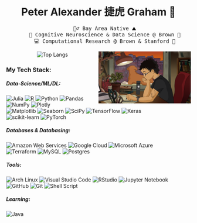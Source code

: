 <div align = "center">
<h1> Peter Alexander 捷虎 Graham 🌄 </h1>

<pre>
    🏄‍♂️ Bay Area Native ⛰️
    🧠 Cognitive Neuroscience & Data Science @ Brown 🏫
    💻 Computational Research @ Brown & Stanford 💼
</pre>

</div>
    
<img src = "images/lofi-avatar.png"
    width = 50%
    align = right
    >

</div>

<div align = "center">

![Top Langs](https://github-readme-stats.vercel.app/api/top-langs/?username=peterajhgraham\&&layout=donut)

</div>

<h3> My Tech Stack: </h3>

<h5> Data-Science/ML/DL: </h5>

![Julia](https://img.shields.io/badge/-Julia-9558B2?style=for-the-badge&logo=julia&logoColor=white)
![R](https://img.shields.io/badge/r-%23276DC3.svg?style=for-the-badge&logo=r&logoColor=white)
![Python](https://img.shields.io/badge/python-3670A0?style=for-the-badge&logo=python&logoColor=ffdd54)
![Pandas](https://img.shields.io/badge/pandas-%23150458.svg?style=for-the-badge&logo=pandas&logoColor=white)
![NumPy](https://img.shields.io/badge/numpy-%23013243.svg?style=for-the-badge&logo=numpy&logoColor=white)
![Plotly](https://img.shields.io/badge/plotly-%233F4F75.svg?style=for-the-badge&logo=plotly&logoColor=white)
<br>
![Matplotlib](https://img.shields.io/badge/matplotlib-%23ffffff.svg?style=for-the-badge&logo=matplotlib&logoColor=black)
![Seaborn](https://img.shields.io/badge/seaborn-%3354a97.svg?style=for-the-badge&logo=Seaborn&logoColor=white)
![SciPy](https://img.shields.io/badge/scipy-%230C55A5.svg?style=for-the-badge&logo=scipy&logoColor=%white)
![TensorFlow](https://img.shields.io/badge/tensorflow-%23FF6F00.svg?style=for-the-badge&logo=TensorFlow&logoColor=white)
![Keras](https://img.shields.io/badge/keras-%23D00000.svg?style=for-the-badge&logo=Keras&logoColor=white)
<br>
![scikit-learn](https://img.shields.io/badge/scikit--learn-%23F7931E.svg?style=for-the-badge&logo=scikit-learn&logoColor=white)
![PyTorch](https://img.shields.io/badge/PyTorch-%23EE4C2C.svg?style=for-the-badge&logo=PyTorch&logoColor=white)

<h5> Databases & Databasing: </h5>
    
![Amazon Web Services](https://img.shields.io/badge/amazon%20web%20services-%23FF9900.svg?style=for-the-badge&logo=amazonwebservices&logoColor=white)
![Google Cloud](https://img.shields.io/badge/google%20cloud-%234285F4.svg?style=for-the-badge&logo=google-cloud&logoColor=white)
![Microsoft Azure](https://img.shields.io/badge/microsoft%20azure-%230072C6.svg?style=for-the-badge&logo=microsoftazure&logoColor=white)
<br>
![Terraform](https://img.shields.io/badge/terraform-%235835CC.svg?style=for-the-badge&logo=terraform&logoColor=white)
![MySQL](https://img.shields.io/badge/mysql-4479A1.svg?style=for-the-badge&logo=mysql&logoColor=white)
![Postgres](https://img.shields.io/badge/postgres-%23316192.svg?style=for-the-badge&logo=postgresql&logoColor=white)

<h5> Tools: </h5>

![Arch Linux](https://img.shields.io/badge/ArchLinux-1793D1?logo=arch-linux&logoColor=fff&style=for-the-badge)
![Visual Studio Code](https://img.shields.io/badge/visual%20studio%20code-0078d7.svg?style=for-the-badge&logo=visual-studio-code&logoColor=white)
![RStudio](https://img.shields.io/badge/rstudio-4285F4?style=for-the-badge&logo=rstudioide&logoColor=white)
![Jupyter Notebook](https://img.shields.io/badge/jupyter-%23FA0F00.svg?style=for-the-badge&logo=jupyter&logoColor=white)
<br>
![GitHub](https://img.shields.io/badge/github-%233F4F75.svg?style=for-the-badge&logo=github&logoColor=white)
![Git](https://img.shields.io/badge/git-%23F05033.svg?style=for-the-badge&logo=git&logoColor=white)
![Shell Script](https://img.shields.io/badge/shell_script-%233F4F75.svg?style=for-the-badge&logo=gnu-bash&logoColor=white)

<h5> Learning: </h5>

![Java](https://img.shields.io/badge/java-%23ED8B00.svg?style=for-the-badge&logo=openjdk&logoColor=white)
